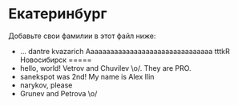 Екатеринбург
===
Добавьте свои фамилии в этот файл ниже: 
* ...
dantre
kvazarich
Aaaaaaaaaaaaaaaaaaaaaaaaaaaaaaaa
tttkR
Новосибирск
=====
* hello, world! Vetrov and Chuvilev \o/. They are PRO.
* sanekspot was 2nd! My name is Alex Ilin
* narykov, please 
* Grunev and Petrova \o/
